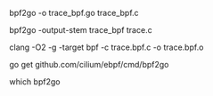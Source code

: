 bpf2go -o trace_bpf.go trace_bpf.c

bpf2go -output-stem trace_bpf trace.c




clang -O2 -g -target bpf -c trace.bpf.c -o trace.bpf.o

go get github.com/cilium/ebpf/cmd/bpf2go

which bpf2go

